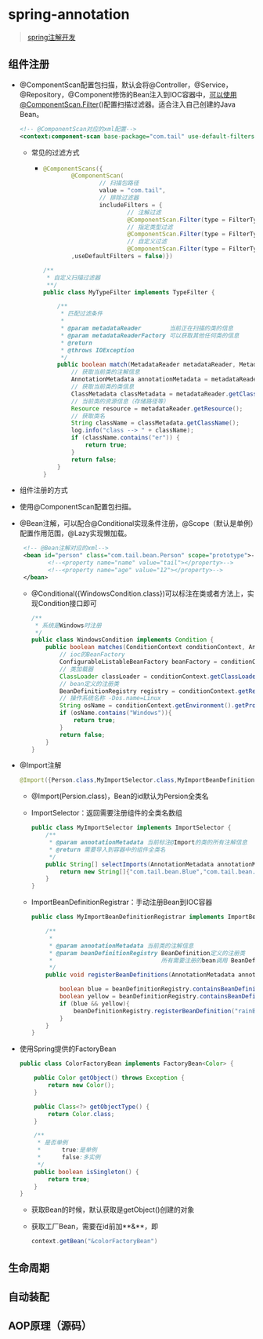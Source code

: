 # spring-annotation

> [spring注解开发](https://www.bilibili.com/video/av59569306/)

## 组件注册

* @ComponentScan配置包扫描，默认会将@Controller，@Service，@Repository，@Component修饰的Bean注入到IOC容器中，可以使用@ComponentScan.Filter()配置扫描过滤器。适合注入自己创建的Java Bean。

  ```xml
  <!-- @ComponentScan对应的xml配置-->
  <context:component-scan base-package="com.tail" use-default-filters="false"/>
  ```

  * 常见的过滤方式

    * ```java
      @ComponentScans({
              @ComponentScan(
                      // 扫描包路径
                      value = "com.tail",
                      // 排除过滤器
                      includeFilters = {
                              // 注解过滤
                              @ComponentScan.Filter(type = FilterType.ANNOTATION,classes = Controller.class),
                              // 指定类型过滤
                              @ComponentScan.Filter(type = FilterType.ASSIGNABLE_TYPE,classes = TestService.class),
                              // 自定义过滤
                              @ComponentScan.Filter(type = FilterType.CUSTOM,classes = MyTypeFilter.class)}
              ,useDefaultFilters = false)})
      ```

      ```java
      /**
       * 自定义扫描过滤器
       **/
      public class MyTypeFilter implements TypeFilter {
      
          /**
           * 匹配过滤条件
           *
           * @param metadataReader        当前正在扫描的类的信息
           * @param metadataReaderFactory 可以获取其他任何类的信息
           * @return
           * @throws IOException
           */
          public boolean match(MetadataReader metadataReader, MetadataReaderFactory metadataReaderFactory) throws IOException {
              // 获取当前类的注解信息
              AnnotationMetadata annotationMetadata = metadataReader.getAnnotationMetadata();
              // 获取当前类的类信息
              ClassMetadata classMetadata = metadataReader.getClassMetadata();
              // 当前类的资源信息（存储路径等）
              Resource resource = metadataReader.getResource();
              // 获取类名
              String className = classMetadata.getClassName();
              log.info("class --> " + className);
              if (className.contains("er")) {
                  return true;
              }
              return false;
          }
      }
      ```

* 组件注册的方式
  
* 使用@ComponentScan配置包扫描。
  
* @Bean注解，可以配合@Conditional实现条件注册，@Scope（默认是单例）配置作用范围，@Lazy实现懒加载。

  ```xml
   <!-- @Bean注解对应的xml-->
   <bean id="person" class="com.tail.bean.Person" scope="prototype">-->
          <!--<property name="name" value="tail"></property>-->
          <!--<property name="age" value="12"></property>-->
   </bean>
  ```

  * @Conditional({WindowsCondition.class})可以标注在类或者方法上，实现Condition接口即可

    ```java
    /**
     * 系统是Windows时注册
     */
    public class WindowsCondition implements Condition {
        public boolean matches(ConditionContext conditionContext, AnnotatedTypeMetadata annotatedTypeMetadata) {
            // ioc的BeanFactory
            ConfigurableListableBeanFactory beanFactory = conditionContext.getBeanFactory();
            // 类加载器
            ClassLoader classLoader = conditionContext.getClassLoader();
            // bean定义的注册类
            BeanDefinitionRegistry registry = conditionContext.getRegistry();
            // 操作系统名称 -Dos.name=Linux
            String osName = conditionContext.getEnvironment().getProperty("os.name");
            if (osName.contains("Windows")){
                return true;
            }
            return false;
        }
    }
    ```

* @Import注解

  ```java
  @Import({Person.class,MyImportSelector.class,MyImportBeanDefinitionRegistrar.class})
  ```

  * @Import(Persion.class)，Bean的id默认为Persion全类名

  * ImportSelector：返回需要注册组件的全类名数组

    ```java
    public class MyImportSelector implements ImportSelector {
        /**
         * @param annotationMetadata 当前标注@Import的类的所有注解信息
         * @return 需要导入到容器中的组件全类名
         */
        public String[] selectImports(AnnotationMetadata annotationMetadata) {
            return new String[]{"com.tail.bean.Blue","com.tail.bean.Yellow"};
        }
    }
    ```

  * ImportBeanDefinitionRegistrar：手动注册Bean到IOC容器

    ```java
    public class MyImportBeanDefinitionRegistrar implements ImportBeanDefinitionRegistrar {
    
        /**
         *
         * @param annotationMetadata 当前类的注解信息
         * @param beanDefinitionRegistry BeanDefinition定义的注册类
         *                               所有需要注册的bean调用 BeanDefinitionRegistry.registerBeanDefinition手动注册
         */
        public void registerBeanDefinitions(AnnotationMetadata annotationMetadata, BeanDefinitionRegistry beanDefinitionRegistry) {
    
            boolean blue = beanDefinitionRegistry.containsBeanDefinition("Blue");
            boolean yellow = beanDefinitionRegistry.containsBeanDefinition("Yellow");
            if (blue && yellow){
                beanDefinitionRegistry.registerBeanDefinition("rainBow",new RootBeanDefinition(RainBow.class));
            }
        }
    }
    ```

* 使用Spring提供的FactoryBean

  ```java
  public class ColorFactoryBean implements FactoryBean<Color> {
  
      public Color getObject() throws Exception {
          return new Color();
      }
  
      public Class<?> getObjectType() {
          return Color.class;
      }
  
      /**
       * 是否单例
       *      true:是单例
       *      false:多实例
       */
      public boolean isSingleton() {
          return true;
      }
  }
  ```

  * 获取Bean的时候，默认获取是getObject()创建的对象

  * 获取工厂Bean，需要在id前加**&**，即 

    ```java
    context.getBean("&colorFactoryBean")
    ```

    

## 生命周期

## 自动装配

## AOP原理（源码）



